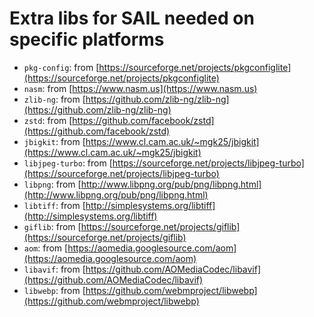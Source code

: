 # Extra libs for SAIL needed on specific platforms

* `pkg-config`: from [https://sourceforge.net/projects/pkgconfiglite](https://sourceforge.net/projects/pkgconfiglite)
* `nasm`: from [https://www.nasm.us](https://www.nasm.us)
* `zlib-ng`: from [https://github.com/zlib-ng/zlib-ng](https://github.com/zlib-ng/zlib-ng)
* `zstd`: from [https://github.com/facebook/zstd](https://github.com/facebook/zstd)
* `jbigkit`: from [https://www.cl.cam.ac.uk/~mgk25/jbigkit](https://www.cl.cam.ac.uk/~mgk25/jbigkit)
* `libjpeg-turbo`: from [https://sourceforge.net/projects/libjpeg-turbo](https://sourceforge.net/projects/libjpeg-turbo)
* `libpng`: from [http://www.libpng.org/pub/png/libpng.html](http://www.libpng.org/pub/png/libpng.html)
* `libtiff`: from [http://simplesystems.org/libtiff](http://simplesystems.org/libtiff)
* `giflib`: from [https://sourceforge.net/projects/giflib](https://sourceforge.net/projects/giflib)
* `aom`: from [https://aomedia.googlesource.com/aom](https://aomedia.googlesource.com/aom)
* `libavif`: from [https://github.com/AOMediaCodec/libavif](https://github.com/AOMediaCodec/libavif)
* `libwebp`: from [https://github.com/webmproject/libwebp](https://github.com/webmproject/libwebp)
